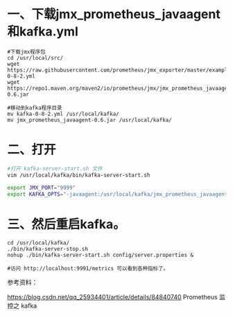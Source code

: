 # 一、下载jmx_prometheus_javaagent和kafka.yml

```
#下载jmx程序包
cd /usr/local/src/
wget https://raw.githubusercontent.com/prometheus/jmx_exporter/master/example_configs/kafka-0-8-2.yml
wget https://repo1.maven.org/maven2/io/prometheus/jmx/jmx_prometheus_javaagent/0.6/jmx_prometheus_javaagent-0.6.jar

#移动到kafka程序目录
mv kafka-0-8-2.yml /usr/local/kafka/
mv jmx_prometheus_javaagent-0.6.jar /usr/local/kafka/
```

# 二、打开
```bash
#打开 kafka-server-start.sh 文件
vim /usr/local/kafka/bin/kafka-server-start.sh

export JMX_PORT="9999"
export KAFKA_OPTS="-javaagent:/usr/local/kafka/jmx_prometheus_javaagent-0.6.jar=9991:/usr/local/kafka/kafka-0-8-2.yml"
```

# 三、然后重启kafka。
```
cd /usr/local/kafka/
./bin/kafka-server-stop.sh
nohup ./bin/kafka-server-start.sh config/server.properties &

#访问 http://localhost:9991/metrics 可以看到各种指标了。
```

参考资料：

https://blog.csdn.net/qq_25934401/article/details/84840740  Prometheus 监控之 kafka
